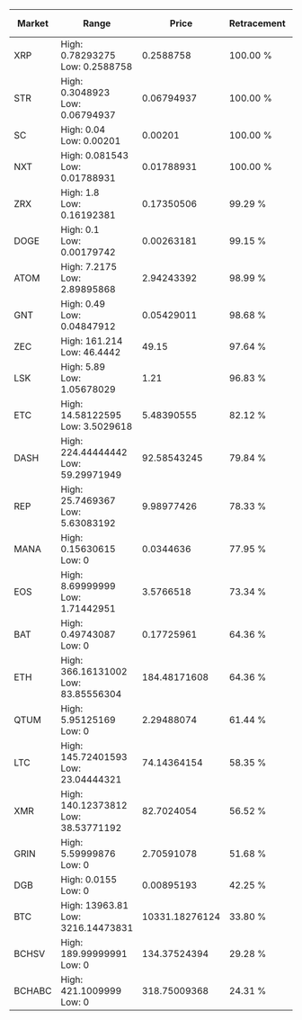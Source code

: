| Market | Range | Price| Retracement | Doubles to 50% |
| --- | --- | --- | --- | --- |
| XRP | High: 0.78293275<br />Low: 0.2588758 | 0.2588758 | 100.00 % | 2.01 |
| STR | High: 0.3048923<br />Low: 0.06794937 | 0.06794937 | 100.00 % | 2.74 |
| SC | High: 0.04<br />Low: 0.00201 | 0.00201 | 100.00 % | 10.45 |
| NXT | High: 0.081543<br />Low: 0.01788931 | 0.01788931 | 100.00 % | 2.78 |
| ZRX | High: 1.8<br />Low: 0.16192381 | 0.17350506 | 99.29 % | 5.65 |
| DOGE | High: 0.1<br />Low: 0.00179742 | 0.00263181 | 99.15 % | 19.34 |
| ATOM | High: 7.2175<br />Low: 2.89895868 | 2.94243392 | 98.99 % | 1.72 |
| GNT | High: 0.49<br />Low: 0.04847912 | 0.05429011 | 98.68 % | 4.96 |
| ZEC | High: 161.214<br />Low: 46.4442 | 49.15 | 97.64 % | 2.11 |
| LSK | High: 5.89<br />Low: 1.05678029 | 1.21 | 96.83 % | 2.87 |
| ETC | High: 14.58122595<br />Low: 3.5029618 | 5.48390555 | 82.12 % | 1.65 |
| DASH | High: 224.44444442<br />Low: 59.29971949 | 92.58543245 | 79.84 % | 1.53 |
| REP | High: 25.7469367<br />Low: 5.63083192 | 9.98977426 | 78.33 % | 1.57 |
| MANA | High: 0.15630615<br />Low: 0 | 0.0344636 | 77.95 % | 2.27 |
| EOS | High: 8.69999999<br />Low: 1.71442951 | 3.5766518 | 73.34 % | 1.46 |
| BAT | High: 0.49743087<br />Low: 0 | 0.17725961 | 64.36 % | 1.40 |
| ETH | High: 366.16131002<br />Low: 83.85556304 | 184.48171608 | 64.36 % | 1.22 |
| QTUM | High: 5.95125169<br />Low: 0 | 2.29488074 | 61.44 % | 1.30 |
| LTC | High: 145.72401593<br />Low: 23.04444321 | 74.14364154 | 58.35 % | 1.14 |
| XMR | High: 140.12373812<br />Low: 38.53771192 | 82.7024054 | 56.52 % | 1.08 |
| GRIN | High: 5.59999876<br />Low: 0 | 2.70591078 | 51.68 % | 1.03 |
| DGB | High: 0.0155<br />Low: 0 | 0.00895193 | 42.25 % | 0.00 |
| BTC | High: 13963.81<br />Low: 3216.14473831 | 10331.18276124 | 33.80 % | 0.00 |
| BCHSV | High: 189.99999991<br />Low: 0 | 134.37524394 | 29.28 % | 0.00 |
| BCHABC | High: 421.1009999<br />Low: 0 | 318.75009368 | 24.31 % | 0.00 |
